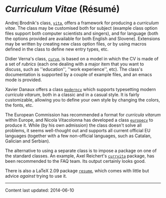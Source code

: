 # _Curriculum Vitae_ (R&eacute;sum&eacute;)

Andrej Brodnik's class, [`vita`](http://ctan.org/pkg/vita), offers a framework for producing
a _curriculum vitae_.  The class may be customised both for
subject (example class option files support both computer scientists
and singers), and for language (both the options provided are
available for both English and Slovene).  Extensions may be written by
creating new class option files, or by using macros defined in the
class to define new entry types, etc.

Didier Verna's class, [`curve`](http://ctan.org/pkg/curve), is based on a model in which
the CV is made of a set of _rubrics_ (each one dealing
with a major item that you want to discuss, such as ''education'', ''work
experience'', etc).  The class's documentation is supported by a couple
of example files, and an emacs mode is provided.

Xavier Danaux offers a class [`moderncv`](http://ctan.org/pkg/moderncv) which supports
typesetting modern _curricula vitarum_, both in a classic and in a
casual style. It is fairly customizable, allowing you to define your
own style by changing the colors, the fonts, etc.

The European Commission has recommended a format for 
_curricula vitarum_ within Europe, and Nicola Vitacolonna has
developed a class [`europecv`](http://ctan.org/pkg/europecv) to produce it.  While (by his own
admission) the class doesn't solve all problems, it seems well-thought
out and supports all current official EU languages (together with a
few non-official languages, such as Catalan, Galician and Serbian).

The alternative to using a separate class is to impose a package on
one of the standard classes.  An example,
Axel Reichert's [`currvita`](http://ctan.org/pkg/currvita) package, has been recommended to the
FAQ team.  Its output certainly looks good.

There is also a LaTeX 2.09 package [`resume`](http://ctan.org/pkg/resume), which comes with
little but advice _against_ trying to use it.


----

Content last updated: 2014-06-10
